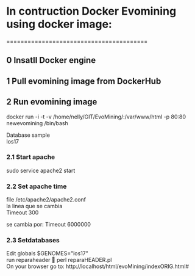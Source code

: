 # In contruction Docker Evomining using docker image:
========================================

## 0 Insatll Docker engine
## 1 Pull evomining image from DockerHub  
## 2 Run evomining image  

docker run -i -t -v /home/nelly/GIT/EvoMining/:/var/www/html -p 80:80 newevomining /bin/bash  

Database sample  
los17  
### 2.1 Start apache  

sudo service apache2 start  
### 2.2 Set apache time  

file /etc/apache2/apache2.conf  
la linea que se cambia  
Timeout 300  

se cambia por: Timeout 6000000  
### 2.3 Setdatabases  

Edit globals $GENOMES="los17"  
run reparaheader :walking: perl reparaHEADER.pl  
On your browser go to: http://localhost/html/evoMining/indexORIG.html#   
